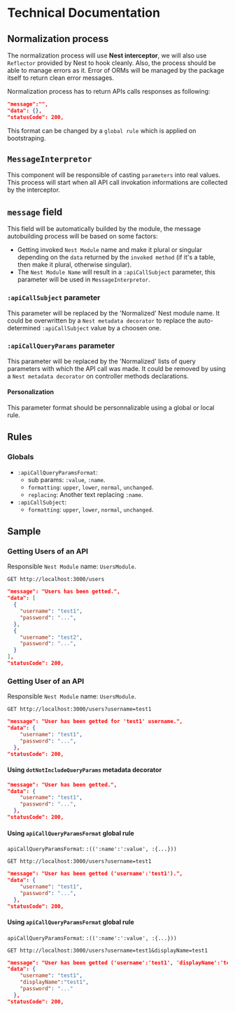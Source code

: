 # Technical Documentation

## Normalization process

The normalization process will use **Nest interceptor**, we will also use `Reflector` provided by Nest to hook cleanly.
Also, the process should be able to manage errors as it. Error of ORMs will be managed by the package itself to return clean error messages.

Normalization process has to return APIs calls responses as following:

```json
"message":"",
"data": {},
"statusCode": 200,
```

This format can be changed by a `global rule` which is applied on bootstraping.

## `MessageInterpretor`

This component will be responsible of casting `parameters` into real values.
This process will start when all API call invokation informations are collected by the interceptor.

## `message` field

This field will be automatically builded by the module, the message autobuilding process will be based on some factors:
  - Getting invoked `Nest Module` name and make it plural or singular depending on the `data` returned by the `invoked method` (if it's a table, then make it plural, otherwise singular).
  - The `Nest Module Name` will result in a `:apiCallSubject` parameter, this parameter will be used in `MessageInterpretor`.

### `:apiCallSubject` parameter

This parameter will be replaced by the 'Normalized' Nest module name.
It could be overwritten by a `Nest metadata decorator` to replace the auto-determined `:apiCallSubject` value by a choosen one.

### `:apiCallQueryParams` parameter

This parameter will be replaced by the 'Normalized' lists of query parameters with which the API call was made.
It could be removed by using a `Nest metadata decorator` on controller methods declarations.

#### Personalization

This parameter format should be personnalizable using a global or local rule.

## Rules

### Globals

- `:apiCallQueryParamsFormat`:
  - sub params: `:value`, `:name`.
  - `formatting`: `upper`, `lower`, `normal`, `unchanged`.
  - `replacing`: Another text replacing `:name`.
- `:apiCallSubject`:
  - `formatting`: `upper`, `lower`, `normal`, `unchanged`.

## Sample

### Getting Users of an API

Responsible `Nest Module` name: `UsersModule`.

```http
GET http://localhost:3000/users
```

```json
"message": "Users has been getted.",
"data": [
  {
    "username": "test1",
    "password": "...",
  }, 
  {
    "username": "test2",
    "password": "...",
  }
],
"statusCode": 200,
```

### Getting User of an API

Responsible `Nest Module` name: `UsersModule`.

```http
GET http://localhost:3000/users?username=test1
```

```json
"message": "User has been getted for 'test1' username.",
"data": {
    "username": "test1",
    "password": "...",
  },
"statusCode": 200,
```

#### Using `dotNotIncludeQueryParams` metadata decorator

```json
"message": "User has been getted.",
"data": {
    "username": "test1",
    "password": "...",
  },
"statusCode": 200,
```

#### Using `apiCallQueryParamsFormat` global rule

`apiCallQueryParamsFormat`: `:((':name':':value', :{...}))`

```http
GET http://localhost:3000/users?username=test1
```

```json
"message": "User has been getted ('username':'test1').",
"data": {
    "username": "test1",
    "password": "...",
  },
"statusCode": 200,
```

#### Using `apiCallQueryParamsFormat` global rule

`apiCallQueryParamsFormat`: `:((':name':':value', :{...}))`

```http
GET http://localhost:3000/users?username=test1&displayName=test1
```

```json
"message": "User has been getted ('username':'test1', 'displayName':'test1').",
"data": {
    "username": "test1",
    "displayName":"test1",
    "password": "..."
  },
"statusCode": 200,
```
